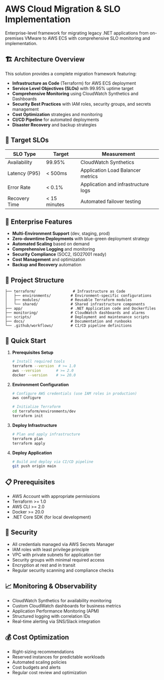 # AWS Cloud Migration & SLO Implementation

Enterprise-level framework for migrating legacy .NET applications from on-premises VMware to AWS ECS with comprehensive SLO monitoring and implementation.

## 🏗️ Architecture Overview

This solution provides a complete migration framework featuring:

- **Infrastructure as Code** (Terraform) for AWS ECS deployment
- **Service Level Objectives (SLOs)** with 99.95% uptime target
- **Comprehensive Monitoring** using CloudWatch Synthetics and Dashboards
- **Security Best Practices** with IAM roles, security groups, and secrets management
- **Cost Optimization** strategies and monitoring
- **CI/CD Pipeline** for automated deployments
- **Disaster Recovery** and backup strategies

## 🎯 Target SLOs

| SLO Type | Target | Measurement |
|----------|--------|-------------|
| Availability | 99.95% | CloudWatch Synthetics |
| Latency (P95) | < 500ms | Application Load Balancer metrics |
| Error Rate | < 0.1% | Application and infrastructure logs |
| Recovery Time | < 15 minutes | Automated failover testing |

## 🏢 Enterprise Features

- **Multi-Environment Support** (dev, staging, prod)
- **Zero-downtime Deployments** with blue-green deployment strategy
- **Automated Scaling** based on demand
- **Comprehensive Logging** and monitoring
- **Security Compliance** (SOC2, ISO27001 ready)
- **Cost Management** and optimization
- **Backup and Recovery** automation

## 📁 Project Structure

```
├── terraform/                 # Infrastructure as Code
│   ├── environments/         # Environment-specific configurations
│   ├── modules/              # Reusable Terraform modules
│   └── shared/               # Shared infrastructure components
├── app/                      # .NET Application code and Dockerfiles
├── monitoring/               # CloudWatch dashboards and alarms
├── scripts/                  # Deployment and maintenance scripts
├── docs/                     # Documentation and runbooks
└── .github/workflows/        # CI/CD pipeline definitions
```

## 🚀 Quick Start

1. **Prerequisites Setup**
   ```bash
   # Install required tools
   terraform --version  # >= 1.0
   aws --version       # >= 2.0
   docker --version    # >= 20.0
   ```

2. **Environment Configuration**
   ```bash
   # Configure AWS credentials (use IAM roles in production)
   aws configure

   # Initialize Terraform
   cd terraform/environments/dev
   terraform init
   ```

3. **Deploy Infrastructure**
   ```bash
   # Plan and apply infrastructure
   terraform plan
   terraform apply
   ```

4. **Deploy Application**
   ```bash
   # Build and deploy via CI/CD pipeline
   git push origin main
   ```

## 📋 Prerequisites

- AWS Account with appropriate permissions
- Terraform >= 1.0
- AWS CLI >= 2.0
- Docker >= 20.0
- .NET Core SDK (for local development)

## 🔐 Security

- All credentials managed via AWS Secrets Manager
- IAM roles with least privilege principle
- VPC with private subnets for application tier
- Security groups with minimal required access
- Encryption at rest and in transit
- Regular security scanning and compliance checks

## 📈 Monitoring & Observability

- CloudWatch Synthetics for availability monitoring
- Custom CloudWatch dashboards for business metrics
- Application Performance Monitoring (APM)
- Structured logging with correlation IDs
- Real-time alerting via SNS/Slack integration

## 💰 Cost Optimization

- Right-sizing recommendations
- Reserved instances for predictable workloads
- Automated scaling policies
- Cost budgets and alerts
- Regular cost review and optimization






